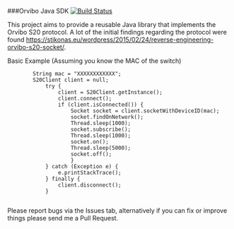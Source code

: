 ###Orvibo Java SDK [![Build Status](https://travis-ci.org/tavalin/orvibo-sdk.svg?branch=master)](https://travis-ci.org/tavalin/orvibo-sdk)


This project aims to provide a reusable Java library that implements the Orvibo S20 protocol.
A lot of the initial findings regarding the protocol were found https://stikonas.eu/wordpress/2015/02/24/reverse-engineering-orvibo-s20-socket/.

Basic Example (Assuming you know the MAC of the switch)

```
		String mac = "XXXXXXXXXXXX";
		S20Client client = null;
	        try {
	            client = S20Client.getInstance();
	            client.connect();
	            if (client.isConnected()) {
	                Socket socket = client.socketWithDeviceID(mac);
	                socket.findOnNetwork();
	                Thread.sleep(1000);
	                socket.subscribe();
	                Thread.sleep(1000);
	                socket.on();
	                Thread.sleep(5000);
	                socket.off();
	                }
	        } catch (Exception e) {
	            e.printStackTrace();
	        } finally {
	            client.disconnect();
	        }
	
```

Please report bugs via the Issues tab, alternatively if you can fix or improve things please send me a Pull Request.
